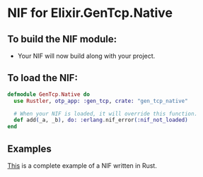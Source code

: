 # NIF for Elixir.GenTcp.Native

## To build the NIF module:

- Your NIF will now build along with your project.

## To load the NIF:

```elixir
defmodule GenTcp.Native do
  use Rustler, otp_app: :gen_tcp, crate: "gen_tcp_native"

  # When your NIF is loaded, it will override this function.
  def add(_a, _b), do: :erlang.nif_error(:nif_not_loaded)
end
```

## Examples

[This](https://github.com/rusterlium/NifIo) is a complete example of a NIF written in Rust.
